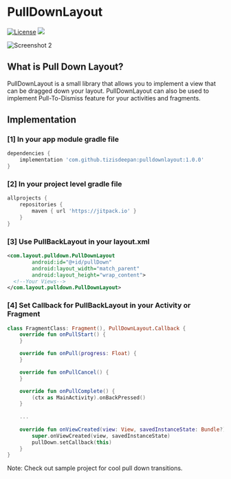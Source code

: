 # PullDownLayout
[![License](https://img.shields.io/badge/license-Apache%202-4EB1BA.svg?style=flat-square)](https://www.apache.org/licenses/LICENSE-2.0.html)
[![](https://jitpack.io/v/tizisdeepan/pulldownlayout.svg)](https://jitpack.io/#tizisdeepan/pulldownlayout)

![Screenshot 2](https://github.com/tizisdeepan/pulldownlayout/raw/master/Screenshots/ss.gif)
## What is Pull Down Layout?
PullDownLayout is a small library that allows you to implement a view that can be dragged down your layout. PullDownLayout can also be used to implement Pull-To-Dismiss feature for your activities and fragments.

## Implementation
### [1] In your app module gradle file

``` groovy
dependencies {
    implementation 'com.github.tizisdeepan:pulldownlayout:1.0.0'
}
```

### [2] In your project level gradle file

``` groovy
allprojects {
    repositories {
        maven { url 'https://jitpack.io' }
    }
}
```

### [3] Use PullBackLayout in your layout.xml

``` xml
<com.layout.pulldown.PullDownLayout
        android:id="@+id/pullDown"
        android:layout_width="match_parent"
        android:layout_height="wrap_content">
  <!--Your Views-->
</com.layout.pulldown.PullDownLayout>
```

### [4] Set Callback for PullBackLayout in your Activity or Fragment

``` kotlin
class FragmentClass: Fragment(), PullDownLayout.Callback {
    override fun onPullStart() {
    }

    override fun onPull(progress: Float) {
    }

    override fun onPullCancel() {
    }

    override fun onPullComplete() {
        (ctx as MainActivity).onBackPressed()
    }
    
    ...
    
    override fun onViewCreated(view: View, savedInstanceState: Bundle?) {
        super.onViewCreated(view, savedInstanceState)
        pullDown.setCallback(this)
    }
}
```
Note: Check out sample project for cool pull down transitions.
